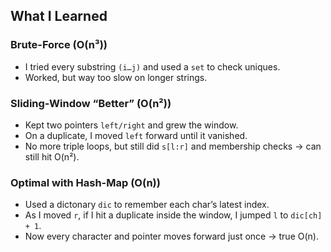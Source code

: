 ## What I Learned

### Brute-Force (O(n³))
- I tried every substring `(i…j)` and used a `set` to check uniques.
- Worked, but way too slow on longer strings.

### Sliding-Window “Better” (O(n²))
- Kept two pointers `left/right` and grew the window.
- On a duplicate, I moved `left` forward until it vanished.
- No more triple loops, but still did `s[l:r]` and membership checks → can still hit O(n²).

### Optimal with Hash-Map (O(n))
- Used a dictonary `dic` to remember each char’s latest index.
- As I moved `r`, if I hit a duplicate inside the window, I jumped `l` to `dic[ch] + 1`.
- Now every character and pointer moves forward just once → true O(n).
